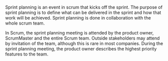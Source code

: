 Sprint planning is an event in scrum that kicks off the sprint. The purpose of sprint planning is to define what can be delivered in the sprint and how that work will be achieved. Sprint planning is done in collaboration with the whole scrum team.

    
In Scrum, the sprint planning meeting is attended by the product owner, ScrumMaster and the entire Scrum team. Outside stakeholders may attend by invitation of the team, although this is rare in most companies. During the sprint planning meeting, the product owner describes the highest priority features to the team.
